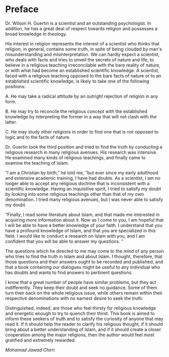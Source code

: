 Preface
=======

Dr. Wilson H. Guertin is a scientist and an outstanding psychologist. In
addition, he has a great deal of respect towards religion and possesses
a broad knowledge in theology.

His interest in religion represents the interest of a scientist who
thinks that religion, in general, contains some truth, in spite of being
clouded by man's misunderstanding and misinterpretation. We can hardly
expect a scientist, who deals with facts and tries to unveil the secrets
of nature and life, to believe in a religious teaching irreconcilable
with the bare reality of nature, or with what had become an established
scientific knowledge. A scientist, faced with a religious teaching
opposed to the bare facts of nature or to an established scientific
knowledge, is likely to take one of the following positions:

A. He may take a radical attitude by an outright rejection of religion
in any form.

B. He may try to reconcile the religious concept with the established
knowledge by interpreting the former in a way that will not clash with
the latter.

C. He may study other religions in order to find one that is not opposed
to logic and to the facts of nature.

Dr. Guertin took the third position and tried to find the truth by
conducting a religious research in many religious avenues. His research
was intensive. He examined many kinds of religious teachings, and
finally came to examine the teaching of Islam.

“I am a Christian by birth,” he told me, “but ever since my early
adulthood and extensive academic training, I have had doubts. As a
scientist, I am no longer able to accept any religious doctrine that is
inconsistent with a scientific knowledge. Having an inquisitive spirit,
I tried to satisfy my doubt by looking into some religious teachings
other than that of my own denomination. I tried many religious avenues,
but I was never able to satisfy my doubt.

“Finally, I read some literature about Islam, and that made me
interested in acquiring more information about it. Now as I come to you,
I am hopeful that I will be able to have a better knowledge of your
faith. I understand that you have a profound knowledge of Islam, and
that you are specialized in this field. I would like to conduct a
research on Islam with you, and I am confident that you will be able to
answer my questions. ”

The questions which he directed to me may come to the mind of any person
who tries to find the truth in Islam and about Islam. I thought,
therefore, that those questions and their answers ought to be recorded
and published, and that a book containing our dialogues might be useful
to any individual who has doubts and wants to find answers to pertinent
questions.

I know that a great number of people have similar problems, but they act
indifferently. They keep their doubt and seek no guidance. Some of them
turn their back on the whole religious issue, while others remain within
their respective denominations with no earnest desire to seek the truth.

Distinguished, indeed, are those who feel thirsty for religious
knowledge and energetic enough to try to quench their thirst. This book
is aimed to inform these seekers of truth and to satisfy the curiosity
of anyone that may read it. If it should help the reader to clarify his
religious thought, if it should bring about a better understanding of
Islam, and if it should create a closer cooperation among the major
religions, then the author would feel most gratified and extremely
rewarded.

*Mohamad Jawad Chirri*


